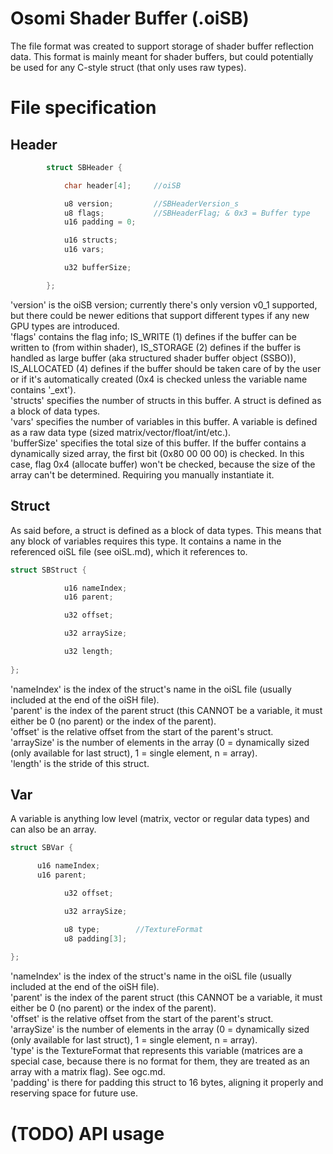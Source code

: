 # Osomi Shader Buffer (.oiSB)
The file format was created to support storage of shader buffer reflection data. This format is mainly meant for shader buffers, but could potentially be used for any C-style struct (that only uses raw types).  
# File specification
## Header
```cpp
		struct SBHeader {

			char header[4];     //oiSB

			u8 version;         //SBHeaderVersion_s
			u8 flags;           //SBHeaderFlag; & 0x3 = Buffer type
			u16 padding = 0;

			u16 structs;
			u16 vars;

			u32 bufferSize;

		};
```
'version' is the oiSB version; currently there's only version v0_1 supported, but there could be newer editions that support different types if any new GPU types are introduced.  
'flags' contains the flag info; IS_WRITE (1) defines if the buffer can be written to (from within shader), IS_STORAGE (2) defines if the buffer is handled as large buffer (aka structured shader buffer object (SSBO)), IS_ALLOCATED (4) defines if the buffer should be taken care of by the user or if it's automatically created (0x4 is checked unless the variable name contains '_ext').  
'structs' specifies the number of structs in this buffer. A struct is defined as a block of data types.  
'vars' specifies the number of variables in this buffer. A variable is defined as a raw data type (sized matrix/vector/float/int/etc.).  
'bufferSize' specifies the total size of this buffer. If the buffer contains a dynamically sized array, the first bit (0x80 00 00 00) is checked. In this case, flag 0x4 (allocate buffer) won't be checked, because the size of the array can't be determined. Requiring you manually instantiate it.
## Struct
As said before, a struct is defined as a block of data types. This means that any block of variables requires this type. It contains a name in the referenced oiSL file (see oiSL.md), which it references to. 
```cpp
struct SBStruct {

			u16 nameIndex;
			u16 parent;

			u32 offset;

			u32 arraySize;

			u32 length;
      
};
```
'nameIndex' is the index of the struct's name in the oiSL file (usually included at the end of the oiSH file).  
'parent' is the index of the parent struct (this CANNOT be a variable, it must either be 0 (no parent) or the index of the parent).  
'offset' is the relative offset from the start of the parent's struct.  
'arraySize' is the number of elements in the array (0 = dynamically sized (only available for last struct), 1 = single element, n = array).  
'length' is the stride of this struct.  
## Var
A variable is anything low level (matrix, vector or regular data types) and can also be an array.
```cpp
struct SBVar {

      u16 nameIndex;
      u16 parent;

			u32 offset;

			u32 arraySize;

			u8 type;		//TextureFormat
			u8 padding[3];
      
};
```
'nameIndex' is the index of the struct's name in the oiSL file (usually included at the end of the oiSH file).  
'parent' is the index of the parent struct (this CANNOT be a variable, it must either be 0 (no parent) or the index of the parent).  
'offset' is the relative offset from the start of the parent's struct.  
'arraySize' is the number of elements in the array (0 = dynamically sized (only available for last struct), 1 = single element, n = array).  
'type' is the TextureFormat that represents this variable (matrices are a special case, because there is no format for them, they are treated as an array with a matrix flag). See ogc.md.  
'padding' is there for padding this struct to 16 bytes, aligning it properly and reserving space for future use.  
# (TODO) API usage
